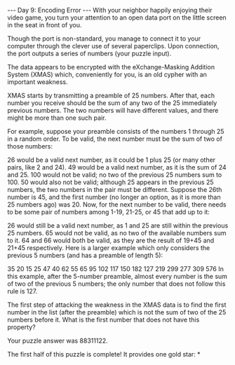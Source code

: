 --- Day 9: Encoding Error ---
With your neighbor happily enjoying their video game, you turn your attention to an open data port on the little screen in the seat in front of you.

Though the port is non-standard, you manage to connect it to your computer through the clever use of several paperclips. Upon connection, the port outputs a series of numbers (your puzzle input).

The data appears to be encrypted with the eXchange-Masking Addition System (XMAS) which, conveniently for you, is an old cypher with an important weakness.

XMAS starts by transmitting a preamble of 25 numbers. After that, each number you receive should be the sum of any two of the 25 immediately previous numbers. The two numbers will have different values, and there might be more than one such pair.

For example, suppose your preamble consists of the numbers 1 through 25 in a random order. To be valid, the next number must be the sum of two of those numbers:

26 would be a valid next number, as it could be 1 plus 25 (or many other pairs, like 2 and 24).
49 would be a valid next number, as it is the sum of 24 and 25.
100 would not be valid; no two of the previous 25 numbers sum to 100.
50 would also not be valid; although 25 appears in the previous 25 numbers, the two numbers in the pair must be different.
Suppose the 26th number is 45, and the first number (no longer an option, as it is more than 25 numbers ago) was 20. Now, for the next number to be valid, there needs to be some pair of numbers among 1-19, 21-25, or 45 that add up to it:

26 would still be a valid next number, as 1 and 25 are still within the previous 25 numbers.
65 would not be valid, as no two of the available numbers sum to it.
64 and 66 would both be valid, as they are the result of 19+45 and 21+45 respectively.
Here is a larger example which only considers the previous 5 numbers (and has a preamble of length 5):

35
20
15
25
47
40
62
55
65
95
102
117
150
182
127
219
299
277
309
576
In this example, after the 5-number preamble, almost every number is the sum of two of the previous 5 numbers; the only number that does not follow this rule is 127.

The first step of attacking the weakness in the XMAS data is to find the first number in the list (after the preamble) which is not the sum of two of the 25 numbers before it. What is the first number that does not have this property?

Your puzzle answer was 88311122.

The first half of this puzzle is complete! It provides one gold star: *
